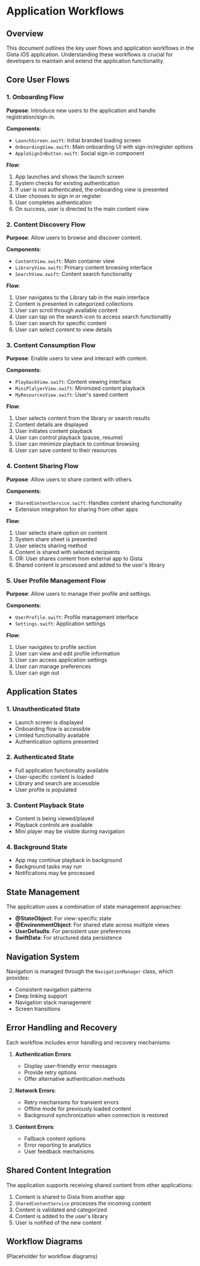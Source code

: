 # Application Workflows

## Overview

This document outlines the key user flows and application workflows in the Gista iOS application. Understanding these workflows is crucial for developers to maintain and extend the application functionality.

## Core User Flows

### 1. Onboarding Flow

**Purpose**: Introduce new users to the application and handle registration/sign-in.

**Components**:
- `LaunchScreen.swift`: Initial branded loading screen
- `OnboardingView.swift`: Main onboarding UI with sign-in/register options
- `AppleSignInButton.swift`: Social sign-in component

**Flow**:
1. App launches and shows the launch screen
2. System checks for existing authentication
3. If user is not authenticated, the onboarding view is presented
4. User chooses to sign in or register
5. User completes authentication
6. On success, user is directed to the main content view

### 2. Content Discovery Flow

**Purpose**: Allow users to browse and discover content.

**Components**:
- `ContentView.swift`: Main container view
- `LibraryView.swift`: Primary content browsing interface
- `SearchView.swift`: Content search functionality

**Flow**:
1. User navigates to the Library tab in the main interface
2. Content is presented in categorized collections
3. User can scroll through available content
4. User can tap on the search icon to access search functionality
5. User can search for specific content
6. User can select content to view details

### 3. Content Consumption Flow

**Purpose**: Enable users to view and interact with content.

**Components**:
- `PlaybackView.swift`: Content viewing interface
- `MiniPlalyerView.swift`: Minimized content playback
- `MyResourcesView.swift`: User's saved content

**Flow**:
1. User selects content from the library or search results
2. Content details are displayed
3. User initiates content playback
4. User can control playback (pause, resume)
5. User can minimize playback to continue browsing
6. User can save content to their resources

### 4. Content Sharing Flow

**Purpose**: Allow users to share content with others.

**Components**:
- `SharedContentService.swift`: Handles content sharing functionality
- Extension integration for sharing from other apps

**Flow**:
1. User selects share option on content
2. System share sheet is presented
3. User selects sharing method
4. Content is shared with selected recipients
5. OR: User shares content from external app to Gista
6. Shared content is processed and added to the user's library

### 5. User Profile Management Flow

**Purpose**: Allow users to manage their profile and settings.

**Components**:
- `UserProfile.swift`: Profile management interface
- `Settings.swift`: Application settings

**Flow**:
1. User navigates to profile section
2. User can view and edit profile information
3. User can access application settings
4. User can manage preferences
5. User can sign out

## Application States

### 1. Unauthenticated State

- Launch screen is displayed
- Onboarding flow is accessible
- Limited functionality available
- Authentication options presented

### 2. Authenticated State

- Full application functionality available
- User-specific content is loaded
- Library and search are accessible
- User profile is populated

### 3. Content Playback State

- Content is being viewed/played
- Playback controls are available
- Mini player may be visible during navigation

### 4. Background State

- App may continue playback in background
- Background tasks may run
- Notifications may be processed

## State Management

The application uses a combination of state management approaches:

- **@StateObject**: For view-specific state
- **@EnvironmentObject**: For shared state across multiple views
- **UserDefaults**: For persistent user preferences
- **SwiftData**: For structured data persistence

## Navigation System

Navigation is managed through the `NavigationManager` class, which provides:

- Consistent navigation patterns
- Deep linking support
- Navigation stack management
- Screen transitions

## Error Handling and Recovery

Each workflow includes error handling and recovery mechanisms:

1. **Authentication Errors**:
   - Display user-friendly error messages
   - Provide retry options
   - Offer alternative authentication methods

2. **Network Errors**:
   - Retry mechanisms for transient errors
   - Offline mode for previously loaded content
   - Background synchronization when connection is restored

3. **Content Errors**:
   - Fallback content options
   - Error reporting to analytics
   - User feedback mechanisms

## Shared Content Integration

The application supports receiving shared content from other applications:

1. Content is shared to Gista from another app
2. `SharedContentService` processes the incoming content
3. Content is validated and categorized
4. Content is added to the user's library
5. User is notified of the new content

## Workflow Diagrams

(Placeholder for workflow diagrams) 